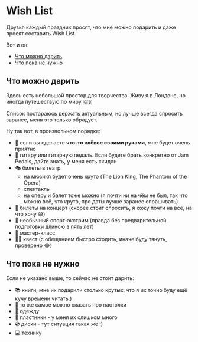 # Wish List

Друзья каждый праздник просят, что мне можно подарить и даже просят составить Wish List.

Вот и он:

- [Что можно дарить](#что-можно-дарить)
- [Что пока не нужно](#что-пока-не-нужно)

## Что можно дарить

Здесь есть небольшой простор для творчества.
Живу я в Лондоне, но иногда путешествую по миру 🇬🇧

Список постараюсь держать актуальным, но лучше всегда спросить заранее, меня это только обрадует.

Ну так вот, в произвольном порядке:

<!-- - [](https://www.amazon.co.uk/dp/) -->

- 🫶 если вы сделаете **что-то клёвое своими руками**, мне будет очень приятно
- 🎸 гитару или гитарную педаль.
  Если будете брать конкретно от Jam Pedals, дайте знать, у меня есть скидон
- 🎭️ билеты в театр:
  - на мюзикл будет очень круто (The Lion King, The Phantom of the Opera)
  - спектакль
  - на оперу и балет тоже можно (я почти ни на чём не был, так что можно всё, что круто, про даты лучше заранее спрашивать)
- 🎤 билеты на концерт (скорее стоит спросить, я хожу почти на всё, на что хочу 😅)
- 💪 необычный спорт-экстрим (правда без предварительной подготовки длиною в пять лет)
- 🎨 мастер-класс
- 🕵️‍♂️ квест (с обещанием быстро сходить, иначе буду тянуть, проверено 😂)

## Что пока не нужно

Если не указано выше, то сейчас не стоит дарить:

- 📚️ книги, мне их подарили столько крутых, что я их точно буду ещё кучу времени читать:)
- 🎲 то же самое можно сказать про настолки
- 👕 одежду
- 📀 пластинки - у меня их слишком много
- 💿 диски - тут ситуация такая же :)
- 💻 технику
